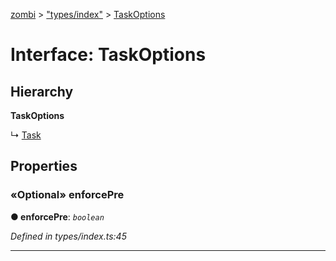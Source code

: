 [zombi](../README.md) > ["types/index"](../modules/_types_index_.md) > [TaskOptions](../interfaces/_types_index_.taskoptions.md)



# Interface: TaskOptions

## Hierarchy

**TaskOptions**

↳  [Task](_types_index_.task.md)









## Properties
<a id="enforcepre"></a>

### «Optional» enforcePre

**●  enforcePre**:  *`boolean`* 

*Defined in types/index.ts:45*





___


